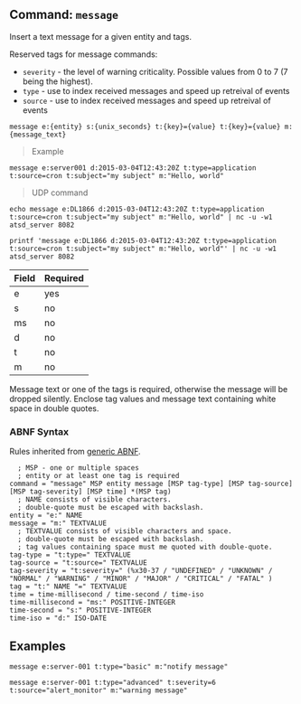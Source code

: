 ## Command: `message`

Insert a text message for a given entity and tags.

Reserved tags for message commands:

* `severity` - the level of warning criticality. Possible values from 0 to 7 (7 being the highest).
* `type` - use to index received messages and speed up retreival of events
* `source` - use to index received messages and speed up retreival of events

```
message e:{entity} s:{unix_seconds} t:{key}={value} t:{key}={value} m:{message_text}
```

> Example

```
message e:server001 d:2015-03-04T12:43:20Z t:type=application t:source=cron t:subject="my subject" m:"Hello, world"
```

> UDP command

```
echo message e:DL1866 d:2015-03-04T12:43:20Z t:type=application t:source=cron t:subject="my subject" m:"Hello, world" | nc -u -w1 atsd_server 8082
```

```
printf 'message e:DL1866 d:2015-03-04T12:43:20Z t:type=application t:source=cron t:subject="my subject" m:"Hello, world"' | nc -u -w1 atsd_server 8082
```

| **Field** | **Required** |                      
|---|---|
| e         | yes          |
| s         | no           |
| ms        | no           |
| d         | no           |
| t         | no           |
| m         | no           |

<aside class="success">
Message text or one of the tags is required, otherwise the message will be dropped silently.
Enclose tag values and message text containing white space in double quotes.
</aside>

### ABNF Syntax

Rules inherited from [generic ABNF](generic-abnf.md).

```properties
  ; MSP - one or multiple spaces
  ; entity or at least one tag is required
command = "message" MSP entity message [MSP tag-type] [MSP tag-source] [MSP tag-severity] [MSP time] *(MSP tag) 
  ; NAME consists of visible characters. 
  ; double-quote must be escaped with backslash.
entity = "e:" NAME
message = "m:" TEXTVALUE
  ; TEXTVALUE consists of visible characters and space. 
  ; double-quote must be escaped with backslash. 
  ; tag values containing space must me quoted with double-quote.  
tag-type = "t:type=" TEXTVALUE
tag-source = "t:source=" TEXTVALUE
tag-severity = "t:severity=" (%x30-37 / "UNDEFINED" / "UNKNOWN" / "NORMAL" / "WARNING" / "MINOR" / "MAJOR" / "CRITICAL" / "FATAL" )
tag = "t:" NAME "=" TEXTVALUE
time = time-millisecond / time-second / time-iso
time-millisecond = "ms:" POSITIVE-INTEGER
time-second = "s:" POSITIVE-INTEGER
time-iso = "d:" ISO-DATE
```

## Examples

```ls
message e:server-001 t:type="basic" m:"notify message"
```

```ls
message e:server-001 t:type="advanced" t:severity=6 t:source="alert_monitor" m:"warning message"
```

